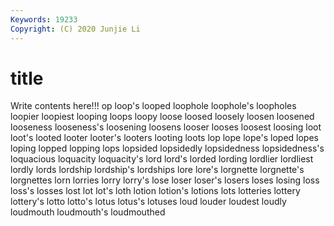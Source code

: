```yaml
---
Keywords: 19233
Copyright: (C) 2020 Junjie Li
---
```


# title

Write contents here!!!
op 
loop's 
looped
loophole 
loophole's 
loopholes 
loopier 
loopiest 
looping 
loops 
loopy 
loose 
loosed
loosely 
loosen 
loosened 
looseness 
looseness's 
loosening 
loosens 
looser 
looses 
loosest
loosing 
loot 
loot's 
looted 
looter 
looter's 
looters 
looting 
loots 
lop
lope 
lope's 
loped 
lopes 
loping 
lopped 
lopping 
lops 
lopsided 
lopsidedly
lopsidedness 
lopsidedness's 
loquacious 
loquacity 
loquacity's 
lord 
lord's 
lorded 
lording 
lordlier
lordliest 
lordly 
lords 
lordship 
lordship's 
lordships 
lore 
lore's 
lorgnette 
lorgnette's
lorgnettes 
lorn 
lorries 
lorry 
lorry's 
lose 
loser 
loser's 
losers 
loses
losing 
loss 
loss's 
losses 
lost 
lot 
lot's 
loth 
lotion 
lotion's
lotions 
lots 
lotteries 
lottery 
lottery's 
lotto 
lotto's 
lotus 
lotus's 
lotuses
loud 
louder 
loudest 
loudly 
loudmouth 
loudmouth's 
loudmouthed 
